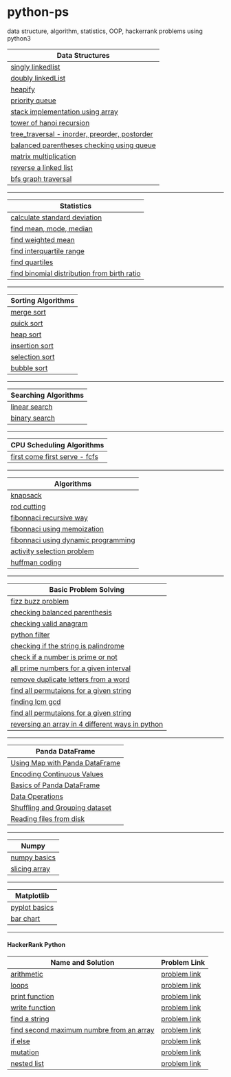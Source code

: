 # python-ps
data structure, algorithm, statistics, OOP, hackerrank problems using python3


| Data Structures  | 
| ------------- | 
|[singly linkedlist](https://github.com/sksoumik/python-ps/blob/master/data_structures/SinglyLinkedList.py)  | 
|[doubly linkedList](https://github.com/sksoumik/python-ps/blob/master/data_structures/DoublyLinkedList.py)  | 
|[heapify](https://github.com/sksoumik/python-ps/blob/master/data_structures/Heapify.py)|
|[priority queue](https://github.com/sksoumik/python-ps/blob/master/data_structures/Priority_queue.py)|
|[stack implementation using array](https://github.com/sksoumik/python-ps/blob/master/data_structures/stack_implementation_array.py)|
|[tower of hanoi recursion](https://github.com/sksoumik/python-ps/blob/master/data_structures/tower_of_hanoi_recursion.py)|
|[tree_traversal - inorder, preorder, postorder](https://github.com/sksoumik/python-ps/blob/master/data_structures/tree_traversal.py)|
|[balanced parentheses checking using queue](https://github.com/sksoumik/python-ps/blob/master/data_structures/balanced_parentheses_queue.py)|
|[matrix multiplication](https://github.com/sksoumik/python-ps/blob/master/data_structures/MatrixMultiplication.py)|
|[reverse a linked list](https://github.com/sksoumik/python-ps/blob/master/data_structures/reverse_linked_list.py)|
|[bfs graph traversal](https://github.com/sksoumik/python-ps/blob/master/data_structures/bfs_graph_traversal.py)|
---

| Statistics  | 
| ------------- | 
|[calculate standard deviation](https://github.com/sksoumik/python-ps/blob/master/hacker_rank_10_days_of_statistics/standard_deviation.py)|
|[find mean, mode, median](https://github.com/sksoumik/python-ps/blob/master/hacker_rank_10_days_of_statistics/day_0_problem01_mean_mode_median.py)|
|[find weighted mean](https://github.com/sksoumik/python-ps/blob/master/hacker_rank_10_days_of_statistics/weighted_mean.py)|
|[find interquartile range](https://github.com/sksoumik/python-ps/blob/master/hacker_rank_10_days_of_statistics/interquartile_range.py)|
|[find quartiles](https://github.com/sksoumik/python-ps/blob/master/hacker_rank_10_days_of_statistics/Quartiles.py)|
|[find binomial distribution from birth ratio](https://github.com/sksoumik/python-ps/blob/master/hacker_rank_10_days_of_statistics/binomial_distribution_I.py)|
---

| Sorting Algorithms  | 
| ------------- | 
|[merge sort](https://github.com/sksoumik/Algorithm-Design-and-Analysis/blob/master/Divide%20and%20Conquer/Merge%20Sort.py)|
|[quick sort](https://github.com/sksoumik/python-ps/blob/master/sorting_algorithms/quick_sort.py)|
|[heap sort](https://github.com/sksoumik/python-ps/blob/master/algorithms/heap_sort.py)|
|[insertion sort](https://github.com/sksoumik/Algorithm-Design-and-Analysis/blob/master/Sorting%20Algorithms/InsertionSort.py)|
|[selection sort](https://github.com/sksoumik/python-ps/blob/master/grokking_algorithms/SelectionSort.py)|
|[bubble sort](https://github.com/sksoumik/python-ps/blob/master/algorithms/bubble_sort.py)|
---

| Searching Algorithms  | 
| ------------- | 
|[linear search](https://github.com/sksoumik/Algorithm-Design-and-Analysis/blob/master/Search%20algorithm/LinearSearch.py)|
|[binary search](https://github.com/sksoumik/python-ps/blob/master/grokking_algorithms/BinarySearch.py)|
---

| CPU Scheduling Algorithms  | 
| ------------- | 
|[first come first serve - fcfs](https://github.com/sksoumik/python-ps/blob/master/os_algorithm/fcfs_cpu_scheduling.py)|

---

| Algorithms  | 
| ------------- | 
|[knapsack](https://github.com/sksoumik/Algorithm-Design-and-Analysis/blob/master/Dynamic%20Programming/Knapsack.py)|
|[rod cutting](https://github.com/sksoumik/Algorithm-Design-and-Analysis/blob/master/Dynamic%20Programming/RodCutting.py)|
|[fibonnaci recursive way](https://github.com/sksoumik/Algorithm-Design-and-Analysis/blob/master/Dynamic%20Programming/FibonnaciRecursiveWay.py)|
|[fibonnaci using memoization](https://github.com/sksoumik/Algorithm-Design-and-Analysis/blob/master/Dynamic%20Programming/FibonnaciMemoization.py)|
|[fibonnaci using dynamic programming](https://github.com/sksoumik/Algorithm-Design-and-Analysis/blob/master/Dynamic%20Programming/FibonnaciDP.py)|
|[activity selection problem](https://github.com/sksoumik/Algorithm-Design-and-Analysis/blob/master/Greedy%20Algorithms/ActivitySelectionProblem.py)|
|[huffman coding](https://github.com/sksoumik/Algorithm-Design-and-Analysis/blob/master/Greedy%20Algorithms/Huffman%20Code.py)|
---

| Basic Problem Solving  | 
| ------------- | 
|[fizz buzz problem](https://github.com/sksoumik/python-ps/blob/master/basic_programs/FizzBuzz.py)|
|[checking balanced parenthesis](https://github.com/sksoumik/python-ps/blob/master/basic_programs/balanced_parenthesis.py)|
|[checking valid anagram](https://github.com/sksoumik/python-ps/blob/master/leetCode/ValidAnagram.py)|
|[python filter](https://github.com/sksoumik/python-ps/blob/master/leetCode/Map.py)|
|[checking if the string is palindrome](https://github.com/sksoumik/python-ps/blob/master/basic_programs/palindrome.py)|
|[check if a number is prime or not](https://github.com/sksoumik/python-ps/blob/master/basic_programs/check_prime.py)|
|[all prime numbers for a given interval](https://github.com/sksoumik/python-ps/blob/master/basic_programs/prime_number_for_a_given_interval.py)|
|[remove duplicate letters from a word](https://github.com/sksoumik/python-ps/blob/master/basic_programs/remove_duplicates_from_word.py)|
|[find all permutaions for a given string](https://github.com/sksoumik/python-ps/blob/master/basic_programs/find_all_permutaions.py)|
|[finding lcm gcd](https://github.com/sksoumik/python-ps/blob/master/basic_programs/finding_lcm_gcd.py)|
|[find all permutaions for a given string](https://github.com/sksoumik/python-ps/blob/master/basic_programs/find_all_permutaions.py)|
|[reversing an array in 4 different ways in python](https://github.com/sksoumik/python-ps/blob/master/basic_programs/reversing_a_list.py)|

---
| Panda DataFrame| 
| ------------- | 
|[Using Map with Panda DataFrame](https://github.com/sksoumik/python-ps/blob/master/pandas/apply_map.ipynb)|
|[Encoding Continuous Values](https://github.com/sksoumik/python-ps/blob/master/pandas/categorical_values.ipynb)|
|[Basics of Panda DataFrame](https://github.com/sksoumik/python-ps/blob/master/pandas/data_frame.ipynb)|
|[Data Operations](https://github.com/sksoumik/python-ps/blob/master/pandas/data_operations.ipynb)|
|[Shuffling and Grouping dataset](https://github.com/sksoumik/python-ps/blob/master/pandas/group_sort_shuffle.ipynb)|
|[Reading files from disk](https://github.com/sksoumik/python-ps/blob/master/pandas/reading_files.ipynb)|

---

| Numpy | 
| ------------- | 
|[numpy basics](https://github.com/sksoumik/python-ps/blob/master/numpy/numpy_basics.ipynb)|
|[slicing array](https://github.com/sksoumik/python-ps/blob/master/numpy/slicing.ipynb)|

---

| Matplotlib | 
| ------------- | 
|[pyplot basics](https://github.com/sksoumik/python-ps/blob/master/matplotlib/pyplot.ipynb)|
|[bar chart](https://github.com/sksoumik/python-ps/blob/master/matplotlib/bar_chart_and_csv.ipynb)|

--- 
#### HackerRank Python 
| Name and Solution  | Problem Link | 
| -------------      | ------------------|
|[arithmetic](https://github.com/sksoumik/python-ps/blob/master/hacker_rank_python/Arithmetic.py)| [problem link](https://www.hackerrank.com/challenges/python-arithmetic-operators)|
|[loops](https://github.com/sksoumik/python-ps/blob/master/hacker_rank_python/Loops.py)|[problem link](https://www.hackerrank.com/challenges/python-loops/problem)|
|[print function](https://github.com/sksoumik/python-ps/blob/master/hacker_rank_python/PrintFunction.py)|[problem link](https://www.hackerrank.com/challenges/python-print)|
|[write function](https://github.com/sksoumik/python-ps/blob/master/hacker_rank_python/WriteFunction.py)|[problem link](https://www.hackerrank.com/challenges/write-a-function/problem)|
|[find a string](https://github.com/sksoumik/python-ps/blob/master/hacker_rank_python/find_a_string.py)|[problem link](https://www.hackerrank.com/challenges/find-a-string)|
|[find second maximum numbre from an array](https://github.com/sksoumik/python-ps/blob/master/hacker_rank_python/find_second_maximum_number_in_a_list.py)|[problem link](https://www.hackerrank.com/challenges/find-second-maximum-number-in-a-list/problem)|
|[if else](https://github.com/sksoumik/python-ps/blob/master/hacker_rank_python/ifElse.py)|[problem link](https://www.hackerrank.com/challenges/py-if-else/problem)|
|[mutation](https://github.com/sksoumik/python-ps/blob/master/hacker_rank_python/mutations.py)|[problem link](https://www.hackerrank.com/challenges/python-mutations)|
|[nested list](https://github.com/sksoumik/python-ps/blob/master/hacker_rank_python/nested_lists.py)|[problem link](https://www.hackerrank.com/challenges/nested-list/problem?h_r=next-challenge&h_v=zen)|


